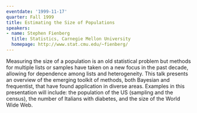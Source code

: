 ```yaml
---
eventdate: '1999-11-17'
quarter: Fall 1999
title: Estimating the Size of Populations
speakers:
- name: Stephen Fienberg
  title: Statistics, Carnegie Mellon University
  homepage: http://www.stat.cmu.edu/~fienberg/
---
```

Measuring the size of a population is an old statistical problem but methods for multiple lists or samples have taken on a new focus in the past decade, allowing for dependence among lists and heterogeneity. This talk presents an overview of the emerging toolkit of methods, both Bayesian and frequentist, that have found application in diverse areas. Examples in this presentation will include: the population of the US (sampling and the census), the number of Italians with diabetes, and the size of the World Wide Web.